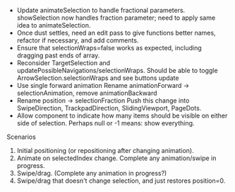 * Update animateSelection to handle fractional parameters.
  showSelection now handles fraction parameter; need to apply same idea to
  animateSelection.
* Once dust settles, need an edit pass to give functions better names, refactor
  if necessary, and add comments.
* Ensure that selectionWraps=false works as expected, including dragging past
  ends of array.
* Reconsider TargetSelection and updatePossibleNavigations/selectionWraps.
  Should be able to toggle ArrowSelection.selectionWraps and see buttons update
* Use single forward animation
  Rename animationForward -> selectionAnimation, remove animationBackward
* Rename position -> selectionFraction
  Push this change into SwipeDirection, TrackpadDirection, SlidingViewport,
  PageDots.
* Allow component to indicate how many items should be visible on either side of
  selection. Perhaps null or -1 means: show everything.


Scenarios
1. Initial positioning (or repositioning after changing animation).
2. Animate on selectedIndex change. Complete any animation/swipe in progress.
3. Swipe/drag. (Complete any animation in progress?)
4. Swipe/drag that doesn't change selection, and just restores position=0.

